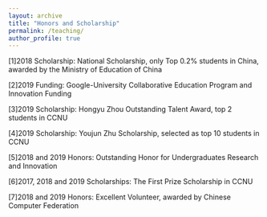 ```yaml
---
layout: archive
title: "Honors and Scholarship"
permalink: /teaching/
author_profile: true
---
```


[1]2018 Scholarship: National Scholarship, only Top 0.2% students in China, awarded by the Ministry of Education of China

[2]2019 Funding: Google-University Collaborative Education Program and Innovation Funding

[3]2019 Scholarship: Hongyu Zhou Outstanding Talent Award, top 2 students in CCNU 


[4]2019 Scholarship: Youjun Zhu Scholarship, selected as top 10 students in CCNU 


[5]2018 and 2019 Honors: Outstanding Honor for Undergraduates Research and Innovation

[6]2017, 2018 and 2019 Scholarships: The First Prize Scholarship in CCNU 

[7]2018 and 2019 Honors: Excellent Volunteer, awarded by Chinese Computer Federation 
